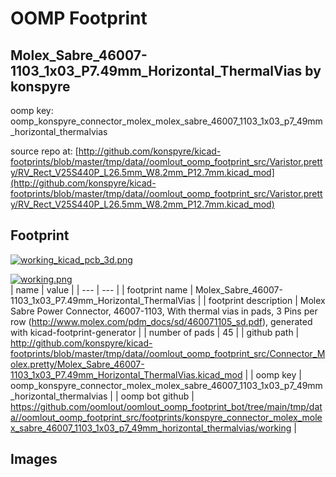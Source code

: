 # OOMP Footprint  
## Molex_Sabre_46007-1103_1x03_P7.49mm_Horizontal_ThermalVias  by konspyre  
  
oomp key: oomp_konspyre_connector_molex_molex_sabre_46007_1103_1x03_p7_49mm_horizontal_thermalvias  
  
source repo at: [http://github.com/konspyre/kicad-footprints/blob/master/tmp/data//oomlout_oomp_footprint_src/Varistor.pretty/RV_Rect_V25S440P_L26.5mm_W8.2mm_P12.7mm.kicad_mod](http://github.com/konspyre/kicad-footprints/blob/master/tmp/data//oomlout_oomp_footprint_src/Varistor.pretty/RV_Rect_V25S440P_L26.5mm_W8.2mm_P12.7mm.kicad_mod)  
## Footprint  
  
[![working_kicad_pcb_3d.png](working_kicad_pcb_3d_600.png)](working_kicad_pcb_3d.png)  
  
[![working.png](working_600.png)](working.png)  
| name | value | 
| --- | --- | 
| footprint name | Molex_Sabre_46007-1103_1x03_P7.49mm_Horizontal_ThermalVias | 
| footprint description | Molex Sabre Power Connector, 46007-1103, With thermal vias in pads, 3 Pins per row (http://www.molex.com/pdm_docs/sd/460071105_sd.pdf), generated with kicad-footprint-generator | 
| number of pads | 45 | 
| github path | http://github.com/konspyre/kicad-footprints/blob/master/tmp/data//oomlout_oomp_footprint_src/Connector_Molex.pretty/Molex_Sabre_46007-1103_1x03_P7.49mm_Horizontal_ThermalVias.kicad_mod | 
| oomp key | oomp_konspyre_connector_molex_molex_sabre_46007_1103_1x03_p7_49mm_horizontal_thermalvias | 
| oomp bot github | https://github.com/oomlout/oomlout_oomp_footprint_bot/tree/main/tmp/data//oomlout_oomp_footprint_src/footprints/konspyre_connector_molex_molex_sabre_46007_1103_1x03_p7_49mm_horizontal_thermalvias/working | 
## Images  
